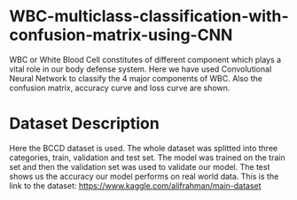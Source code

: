 # WBC-multiclass-classification-with-confusion-matrix-using-CNN
WBC or White Blood Cell constitutes of different component which plays a vital role in our body defense system. Here we have used Convolutional Neural Network to classify the 4 major components of WBC. Also the confusion matrix, accuracy curve and loss curve are shown.

# Dataset Description
Here the BCCD dataset is used. The whole dataset was splitted into three categories, train, validation and test set. The model was trained on the train set and then the validation set was used to validate our model. The test shows us the accuracy our model performs on real world data. This is the link to the dataset: https://www.kaggle.com/alifrahman/main-dataset
